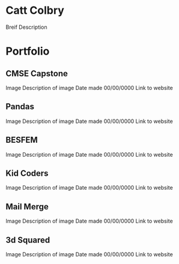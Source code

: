# Catt Colbry
Breif Description
# Portfolio
## CMSE Capstone
Image
Description of image
Date made 00/00/0000 Link to website
## Pandas
Image
Description of image
Date made 00/00/0000 Link to website
## BESFEM
Image
Description of image
Date made 00/00/0000 Link to website
## Kid Coders
Image
Description of image
Date made 00/00/0000 Link to website
## Mail Merge
Image
Description of image
Date made 00/00/0000 Link to website
## 3d Squared
Image
Description of image
Date made 00/00/0000 Link to website
